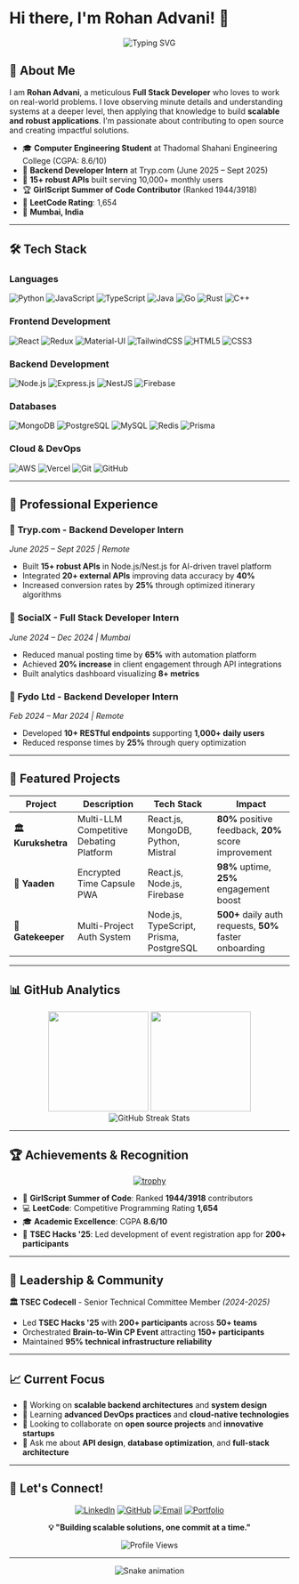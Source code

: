 # Hi there, I'm Rohan Advani! 👋

<div align="center">
  
![Typing SVG](https://readme-typing-svg.herokuapp.com?font=Fira+Code&pause=1000&color=2E96FF&center=true&vCenter=true&width=435&lines=Full+Stack+Developer;Backend+API+Architect;Open+Source+Contributor;Problem+Solver+%26+System+Thinker)

</div>

## 🚀 About Me

I am **Rohan Advani**, a meticulous **Full Stack Developer** who loves to work on real-world problems. I love observing minute details and understanding systems at a deeper level, then applying that knowledge to build **scalable and robust applications**. I'm passionate about contributing to open source and creating impactful solutions.

- 🎓 **Computer Engineering Student** at Thadomal Shahani Engineering College (CGPA: 8.6/10)
- 💼 **Backend Developer Intern** at Tryp.com (June 2025 – Sept 2025)
- 🌟 **15+ robust APIs** built serving 10,000+ monthly users
- 🏆 **GirlScript Summer of Code Contributor** (Ranked 1944/3918)
- 🧩 **LeetCode Rating**: 1,654
- 📍 **Mumbai, India**

---

## 🛠️ Tech Stack

### **Languages**
![Python](https://img.shields.io/badge/Python-3776AB?style=for-the-badge&logo=python&logoColor=white)
![JavaScript](https://img.shields.io/badge/JavaScript-F7DF1E?style=for-the-badge&logo=javascript&logoColor=black)
![TypeScript](https://img.shields.io/badge/TypeScript-007ACC?style=for-the-badge&logo=typescript&logoColor=white)
![Java](https://img.shields.io/badge/Java-ED8B00?style=for-the-badge&logo=openjdk&logoColor=white)
![Go](https://img.shields.io/badge/Go-00ADD8?style=for-the-badge&logo=go&logoColor=white)
![Rust](https://img.shields.io/badge/Rust-000000?style=for-the-badge&logo=rust&logoColor=white)
![C++](https://img.shields.io/badge/C%2B%2B-00599C?style=for-the-badge&logo=c%2B%2B&logoColor=white)

### **Frontend Development**
![React](https://img.shields.io/badge/React-20232A?style=for-the-badge&logo=react&logoColor=61DAFB)
![Redux](https://img.shields.io/badge/Redux-593D88?style=for-the-badge&logo=redux&logoColor=white)
![Material-UI](https://img.shields.io/badge/Material--UI-0081CB?style=for-the-badge&logo=material-ui&logoColor=white)
![TailwindCSS](https://img.shields.io/badge/Tailwind_CSS-38B2AC?style=for-the-badge&logo=tailwind-css&logoColor=white)
![HTML5](https://img.shields.io/badge/HTML5-E34F26?style=for-the-badge&logo=html5&logoColor=white)
![CSS3](https://img.shields.io/badge/CSS3-1572B6?style=for-the-badge&logo=css3&logoColor=white)

### **Backend Development**
![Node.js](https://img.shields.io/badge/Node.js-43853D?style=for-the-badge&logo=node.js&logoColor=white)
![Express.js](https://img.shields.io/badge/Express.js-404D59?style=for-the-badge)
![NestJS](https://img.shields.io/badge/NestJS-E0234E?style=for-the-badge&logo=nestjs&logoColor=white)
![Firebase](https://img.shields.io/badge/Firebase-039BE5?style=for-the-badge&logo=Firebase&logoColor=white)

### **Databases**
![MongoDB](https://img.shields.io/badge/MongoDB-4EA94B?style=for-the-badge&logo=mongodb&logoColor=white)
![PostgreSQL](https://img.shields.io/badge/PostgreSQL-316192?style=for-the-badge&logo=postgresql&logoColor=white)
![MySQL](https://img.shields.io/badge/MySQL-00000F?style=for-the-badge&logo=mysql&logoColor=white)
![Redis](https://img.shields.io/badge/Redis-DC382D?style=for-the-badge&logo=redis&logoColor=white)
![Prisma](https://img.shields.io/badge/Prisma-3982CE?style=for-the-badge&logo=Prisma&logoColor=white)

### **Cloud & DevOps**
![AWS](https://img.shields.io/badge/AWS-%23FF9900.svg?style=for-the-badge&logo=amazon-aws&logoColor=white)
![Vercel](https://img.shields.io/badge/Vercel-000000?style=for-the-badge&logo=vercel&logoColor=white)
![Git](https://img.shields.io/badge/Git-F05032?style=for-the-badge&logo=git&logoColor=white)
![GitHub](https://img.shields.io/badge/GitHub-100000?style=for-the-badge&logo=github&logoColor=white)

---

## 💼 Professional Experience

### 🚗 **Tryp.com** - Backend Developer Intern
*June 2025 – Sept 2025 | Remote*
- Built **15+ robust APIs** in Node.js/Nest.js for AI-driven travel platform
- Integrated **20+ external APIs** improving data accuracy by **40%**
- Increased conversion rates by **25%** through optimized itinerary algorithms

### 📱 **SocialX** - Full Stack Developer Intern
*June 2024 – Dec 2024 | Mumbai*
- Reduced manual posting time by **65%** with automation platform
- Achieved **20% increase** in client engagement through API integrations
- Built analytics dashboard visualizing **8+ metrics**

### 🔧 **Fydo Ltd** - Backend Developer Intern
*Feb 2024 – Mar 2024 | Remote*
- Developed **10+ RESTful endpoints** supporting **1,000+ daily users**
- Reduced response times by **25%** through query optimization

---

## 🎯 Featured Projects

<div align="center">

| Project | Description | Tech Stack | Impact |
|---------|-------------|-----------|--------|
| **🏛️ Kurukshetra** | Multi-LLM Competitive Debating Platform | React.js, MongoDB, Python, Mistral | **80%** positive feedback, **20%** score improvement |
| **💭 Yaaden** | Encrypted Time Capsule PWA | React.js, Node.js, Firebase | **98%** uptime, **25%** engagement boost |
| **🔐 Gatekeeper** | Multi-Project Auth System | Node.js, TypeScript, Prisma, PostgreSQL | **500+** daily auth requests, **50%** faster onboarding |

</div>

---

## 📊 GitHub Analytics

<div align="center">
  <img height="180em" src="https://github-readme-stats.vercel.app/api?username=rohanadvani&show_icons=true&theme=tokyonight&include_all_commits=true&count_private=true"/>
  <img height="180em" src="https://github-readme-stats.vercel.app/api/top-langs/?username=rohanadvani&layout=compact&langs_count=8&theme=tokyonight"/>
</div>

<div align="center">
  <img src="https://github-readme-streak-stats.herokuapp.com/?user=rohanadvani&theme=tokyonight" alt="GitHub Streak Stats" />
</div>

---

## 🏆 Achievements & Recognition

<div align="center">

[![trophy](https://github-profile-trophy.vercel.app/?username=rohanadvani&theme=tokyonight&row=1&column=6)](https://github.com/rohanadvani)

</div>

- 🥇 **GirlScript Summer of Code**: Ranked **1944/3918** contributors
- 💻 **LeetCode**: Competitive Programming Rating **1,654**
- 🎓 **Academic Excellence**: CGPA **8.6/10**
- 🚀 **TSEC Hacks '25**: Led development of event registration app for **200+ participants**

---

## 🌟 Leadership & Community

**🏛️ TSEC Codecell** - Senior Technical Committee Member *(2024-2025)*
- Led **TSEC Hacks '25** with **200+ participants** across **50+ teams**
- Orchestrated **Brain-to-Win CP Event** attracting **150+ participants**
- Maintained **95% technical infrastructure reliability**

---

## 📈 Current Focus

- 🔭 Working on **scalable backend architectures** and **system design**
- 🌱 Learning **advanced DevOps practices** and **cloud-native technologies**
- 👯 Looking to collaborate on **open source projects** and **innovative startups**
- 💬 Ask me about **API design**, **database optimization**, and **full-stack architecture**

---

## 🤝 Let's Connect!

<div align="center">

[![LinkedIn](https://img.shields.io/badge/LinkedIn-0077B5?style=for-the-badge&logo=linkedin&logoColor=white)](https://linkedin.com/in/rohanadvani)
[![GitHub](https://img.shields.io/badge/GitHub-100000?style=for-the-badge&logo=github&logoColor=white)](https://github.com/rohanadvani)
[![Email](https://img.shields.io/badge/Email-D14836?style=for-the-badge&logo=gmail&logoColor=white)](mailto:advanirohan03@gmail.com)
[![Portfolio](https://img.shields.io/badge/Portfolio-255E63?style=for-the-badge&logo=About.me&logoColor=white)](https://rohanadvani.dev)

</div>

<div align="center">
  
**💡 "Building scalable solutions, one commit at a time."**

![Profile Views](https://komarev.com/ghpvc/?username=rohanadvani&color=brightgreen&style=flat-square)

</div>

---

<div align="center">
  <img src="https://raw.githubusercontent.com/rohanadvani/rohanadvani/output/snake.svg" alt="Snake animation" />
</div>
